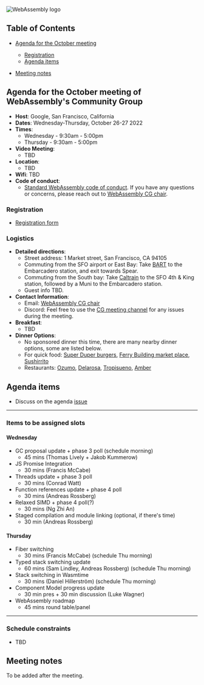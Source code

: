 ![WebAssembly logo](/images/WebAssembly.png)

## Table of Contents

* [Agenda for the October meeting](#agenda-for-the-October-meeting-of-webassemblys-community-group)
    
   * [Registration](#registration)
   * [Agenda items](#agenda-items)

* [Meeting notes](#meeting-notes)


## Agenda for the October meeting of WebAssembly's Community Group

- **Host**: Google, San Francisco, California
- **Dates**: Wednesday-Thursday, October 26-27 2022
- **Times**:
    - Wednesday - 9:30am - 5:00pm
    - Thursday - 9:30am - 5:00pm
- **Video Meeting**:
    - TBD
- **Location**:
    - TBD
- **Wifi**: TBD
- **Code of conduct**:
    - [Standard WebAssembly code of conduct](https://github.com/WebAssembly/design/blob/master/CodeOfConduct.md).  If you have any questions or concerns, please reach out to [WebAssembly CG chair](mailto:webassembly-cg-chair@chromium.org). 

### Registration

 - [Registration form](https://forms.gle/MmaJCm7PDmcCsNDv9)

### Logistics
- **Detailed directions**:
  - Street address: 1 Market street, San Francisco, CA 94105
  - Commuting from the SFO airport or East Bay: Take [BART](https://www.bart.gov/planner) to the Embarcadero station, and exit towards Spear. 
  - Commuting from the South bay: Take [Caltrain](http://www.caltrain.com/main.html) to the SFO 4th & King station, followed by a Muni to the Embarcadero station.
  - Guest info TBD.
- **Contact Information**:
  - Email: [WebAssembly CG chair](mailto:webassembly-cg-chair@chromium.org)
  - Discord: Feel free to use the [CG meeting channel]([https://discord.gg/KDVDsJjwG7]) for any issues during the meeting. 
- **Breakfast**:
  - TBD
- **Dinner Options**:
  - No sponsored dinner this time, there are many nearby dinner options, some are listed below. 
  - For quick food: [Super Duper burgers](https://goo.gl/maps/KqQZGFGUMrUeUJ269), [Ferry Building market place](https://goo.gl/maps/akKwbRqBafJR1B3SA), [Sushirrito](https://goo.gl/maps/u4PeGBgvXZvEgh5Z9)
  - Restaurants: [Ozumo](https://g.page/OzumoSanFrancisco?share), [Delarosa](https://goo.gl/maps/cmY5yA4kMDU3PCFP7), [Tropisueno](https://g.page/tropisueno?share), [Amber](https://goo.gl/maps/6auUT1zUE1EviLx16)
  
## Agenda items

 - Discuss on the agenda [issue](https://github.com/WebAssembly/meetings/issues/1107#issue-1370626883)

-----
 ### Items to be assigned slots
 
 #### Wednesday
 - GC proposal update + phase 3 poll (schedule morning)
   - 45 mins (Thomas Lively + Jakob Kummerow)
 - JS Promise Integration
   - 30 mins (Francis McCabe)
 - Threads update + phase 3 poll
   - 30 mins (Conrad Watt)
 - Function references update + phase 4 poll
   - 30 mins (Andreas Rossberg)
 - Relaxed SIMD + phase 4 poll(?)
   - 30 mins (Ng Zhi An)
 - Staged compilation and module linking (optional, if there's time)
   - 30 min (Andreas Rossberg)
  
 #### Thursday
 - Fiber switching
   - 30 mins (Francis McCabe) (schedule Thu morning)
 - Typed stack switching update
   - 60 mins (Sam Lindley, Andreas Rossberg) (schedule Thu morning)
 - Stack switching in Wasmtime
   - 30 mins (Daniel Hillerström) (schedule Thu morning)
 - Component Model progress update
   - 30 min pres + 30 min discussion (Luke Wagner)
 - WebAssembly roadmap
   - 45 mins round table/panel

-----

### Schedule constraints

- TBD

## Meeting notes

To be added after the meeting.
